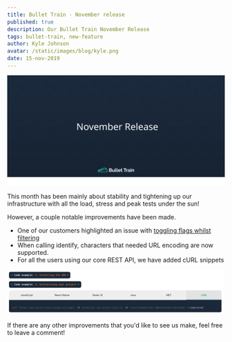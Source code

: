 ```yaml
---
title: Bullet Train - November release
published: true
description: Our Bullet Train November Release 
tags: bullet-train, new-feature
author: Kyle Johnson
avatar: /static/images/blog/kyle.png
date: 15-nov-2019
---
```


<img alt="November" src="/static/images/blog/new-feature/november.svg"/>

This month has been mainly about stability and tightening up our infrastructure with all the load, stress and peak tests under the sun!

However, a couple notable improvements have been made.

- One of our customers highlighted an issue with [toggling flags whilst filtering](https://github.com/BulletTrainHQ/bullet-train-frontend/issues/8)
- When calling identify, characters that needed URL encoding are now supported.
- For all the users using our core REST API, we have added cURL snippets

<img alt="cURL Feature Flag Snippets" src="/static/images/blog/new-feature/curl.png"/>

If there are any other improvements that you'd like to see us make, feel free to leave a comment!
